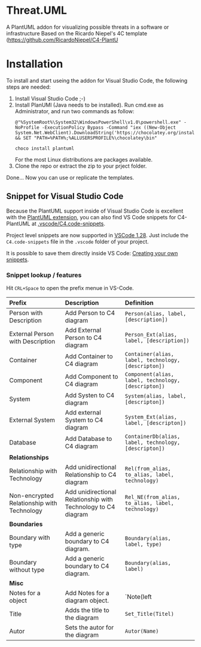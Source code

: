 # Threat.UML
A PlantUML addon for visualizing possible threats in a software or infrastructure
Based on the Ricardo Niepel's 4C template (https://github.com/RicardoNiepel/C4-PlantU

# Installation
To install and start useing the addon for Visual Studio Code, the following steps are needed:
1. Install Visual Studio Code ;-)
2. Install PlanUMl (Java needs to be installed). Run cmd.exe as Administrator, and run two commands as follow:
   ```
   @"%SystemRoot%\System32\WindowsPowerShell\v1.0\powershell.exe" -NoProfile -ExecutionPolicy Bypass -Command "iex ((New-Object    System.Net.WebClient).DownloadString('https://chocolatey.org/install.ps1'))" && SET "PATH=%PATH%;%ALLUSERSPROFILE%\chocolatey\bin"

   choco install plantuml
   ```
   For the most Linux distributions are packages available.
 3. Clone the repo or extract the zip to your prject folder.
 
Done... Now you can use or replicate the templates.

## Snippet for Visual Studio Code

Because the PlantUML support inside of Visual Studio Code is excellent with the [PlantUML extension](https://marketplace.visualstudio.com/items?itemName=jebbs.plantuml), you can also find VS Code snippets for C4-PlantUML at [.vscode/C4.code-snippets](.vscode/C4.code-snippets).

Project level snippets are now supported in [VSCode 1.28](https://code.visualstudio.com/updates/v1_28#_project-level-snippets).
Just include the `C4.code-snippets` file in the `.vscode` folder of your project.

It is possible to save them directly inside VS Code: [Creating your own snippets](https://code.visualstudio.com/docs/editor/userdefinedsnippets#_creating-your-own-snippets).

### Snippet lookup / features

Hit `CRL+Space` to open the prefix menue in VS-Code.

| Prefix        | Description           | Definition  |
|:-------------|:-------------|:-------|
|Person with Description     | Add Person to C4 diagram | `Person(alias, label, [description])`|
|External Person with Description | Add External Person to C4 diagram | `Person_Ext(alias, label, [description])`|
| Container | Add Container to C4 diagram | `Container(alias, label, technology, [descripton])`|
| Component | Add Component to C4 diagram | `Component(alias, label, technology, [descripton])`|
| System | Add Systen to C4 diagram | `System(alias, label, [descripton])`|
| External System | Add external System to C4 diagram | `System_Ext(alias, label, [descripton])`|
| Database | Add Database to C4 diagram | `ContainerDb(alias, label, technology, [descripton])`|
| **Relationships** |
| Relationship with Technology | Add unidirectional Relationship to C4 diagram |  `Rel(from_alias, to_alias, label, technology)`
| Non-encrypted Relationship with Technology | Add unidirectional Relationship with Technology to C4 diagram |  `Rel_NE(from_alias, to_alias, label, technology)`|
| **Boundaries** |
| Boundary with type | Add a generic boundary to C4 diagram. | `Boundary(alias, label, type)`|
| Boundary without type | Add a generic boundary to C4 diagram. | `Boundary(alias, label)`|
| **Misc** |
| Notes for a object | Add Notes for a diagram object. | `Note(left|right|top|buttom, alias, notes)`|
| Title | Adds the title to the diagram | `Set_Title(Titel)`|
| Autor | Sets the autor for the diagram | `Autor(Name)`|
